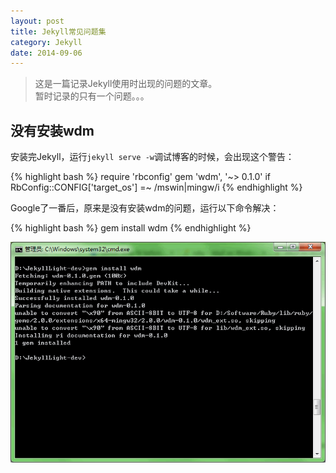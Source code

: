 ```yaml
---
layout: post
title: Jekyll常见问题集
category: Jekyll
date: 2014-09-06
---
```


> 这是一篇记录Jekyll使用时出现的问题的文章。  
> 暂时记录的只有一个问题。。。

## 没有安装wdm
安装完Jekyll，运行`jekyll serve -w`调试博客的时候，会出现这个警告：

{% highlight bash %}
require 'rbconfig'
gem 'wdm', '~> 0.1.0' if RbConfig::CONFIG['target_os'] =~ /mswin|mingw/i
{% endhighlight %}

Google了一番后，原来是没有安装wdm的问题，运行以下命令解决：

{% highlight bash %}
gem install wdm
{% endhighlight %}

<!-- more -->

![01](/blog/2014/09/06/01.png)